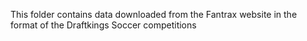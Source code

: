 This folder contains data downloaded from the Fantrax website in the format of the Draftkings Soccer competitions
